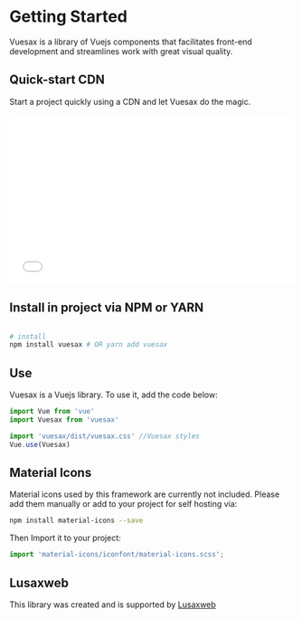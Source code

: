 
# Getting Started

<box header>

Vuesax is a library of Vuejs components that facilitates front-end development and streamlines work with great visual quality.

</box>


<box>

## Quick-start CDN

Start a project quickly using a CDN and let Vuesax do the magic.

<iframe width="100%" height="300" src="//jsfiddle.net/luisdanielroviracontreras/txzqp7ny/121/embedded/html,result/dark/" allowfullscreen="allowfullscreen" allowpaymentrequest frameborder="0"></iframe>

</box>

<box>

## Install in project via NPM or YARN

```bash

# install
npm install vuesax # OR yarn add vuesax

```


</box>

<box>

## Use

Vuesax is a Vuejs library. To use it, add the code below:

```js
import Vue from 'vue'
import Vuesax from 'vuesax'

import 'vuesax/dist/vuesax.css' //Vuesax styles
Vue.use(Vuesax)
```

</box>


## Material Icons
<box>
Material icons used by this framework are currently not included. Please add them manually or add to your project for self hosting via:

```bash
npm install material-icons --save
```
Then Import it to your project: 
```js
import 'material-icons/iconfont/material-icons.scss';
```
</box>

<box>

## Lusaxweb

This library was created and is supported by [Lusaxweb](http://www.lusaxweb.com/)

</box>
